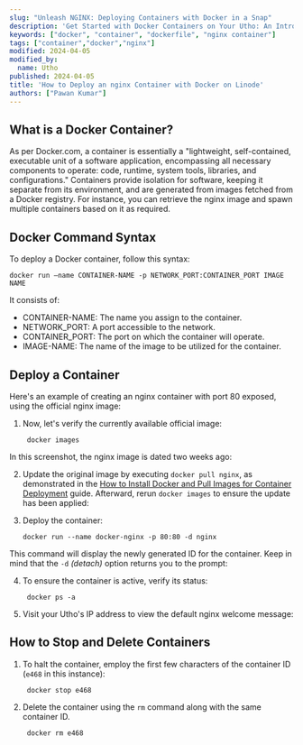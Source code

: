 ```yaml
---
slug: "Unleash NGINX: Deploying Containers with Docker in a Snap"
description: 'Get Started with Docker Containers on Your Utho: An Introduction.'
keywords: ["docker", "container", "dockerfile", "nginx container"]
tags: ["container","docker","nginx"]
modified: 2024-04-05
modified_by:
  name: Utho
published: 2024-04-05
title: 'How to Deploy an nginx Container with Docker on Linode'
authors: ["Pawan Kumar"]
---
```


## What is a Docker Container?
As per Docker.com, a container is essentially a "lightweight, self-contained, executable unit of a software application, encompassing all necessary components to operate: code, runtime, system tools, libraries, and configurations." Containers provide isolation for software, keeping it separate from its environment, and are generated from images fetched from a Docker registry. For instance, you can retrieve the nginx image and spawn multiple containers based on it as required.

## Docker Command Syntax
To deploy a Docker container, follow this syntax:

    docker run –name CONTAINER-NAME -p NETWORK_PORT:CONTAINER_PORT IMAGE NAME

It consists of:

- CONTAINER-NAME: The name you assign to the container.
- NETWORK_PORT: A port accessible to the network.
- CONTAINER_PORT: The port on which the container will operate.
- IMAGE-NAME: The name of the image to be utilized for the container.

## Deploy a Container
Here's an example of creating an nginx container with port 80 exposed, using the official nginx image:

1. Now, let's verify the currently available official image:

        docker images

In this screenshot, the nginx image is dated two weeks ago:

2. Update the original image by executing `docker pull nginx`, as demonstrated in the [How to Install Docker and Pull Images for Container Deployment](/docs/guides/installing-and-using-docker-on-ubuntu-and-debian/) guide. Afterward, rerun `docker images` to ensure the update has been applied:

3.  Deploy the container:

        docker run --name docker-nginx -p 80:80 -d nginx

This command will display the newly generated ID for the container. Keep in mind that the `-d` *(detach)* option returns you to the prompt:

4. To ensure the container is active, verify its status:

        docker ps -a

5.  Visit your Utho's IP address to view the default nginx welcome message:

## How to Stop and Delete Containers

1. To halt the container, employ the first few characters of the container ID (`e468` in this instance):

        docker stop e468

2. Delete the container using the `rm` command along with the same container ID.

        docker rm e468
